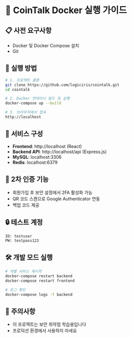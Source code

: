 # 🐳 CoinTalk Docker 실행 가이드

## 📋 사전 요구사항
- Docker 및 Docker Compose 설치
- Git

## 🚀 실행 방법

```bash
# 1. 프로젝트 클론
git clone https://github.com/logiciris/cointalk.git
cd cointalk

# 2. Docker 컨테이너 빌드 및 실행
docker-compose up --build

# 3. 브라우저에서 접속
http://localhost
```

## 🔧 서비스 구성
- **Frontend**: http://localhost (React)
- **Backend API**: http://localhost/api (Express.js)
- **MySQL**: localhost:3306
- **Redis**: localhost:6379

## 📱 2차 인증 기능
- 회원가입 후 보안 설정에서 2FA 활성화 가능
- QR 코드 스캔으로 Google Authenticator 연동
- 백업 코드 제공

## 🔒 테스트 계정
```
ID: testuser
PW: testpass123
```

## 🛠 개발 모드 실행
```bash
# 개별 서비스 재시작
docker-compose restart backend
docker-compose restart frontend

# 로그 확인
docker-compose logs -f backend
```

## 🚨 주의사항
- 이 프로젝트는 보안 취약점 학습용입니다
- 프로덕션 환경에서 사용하지 마세요
